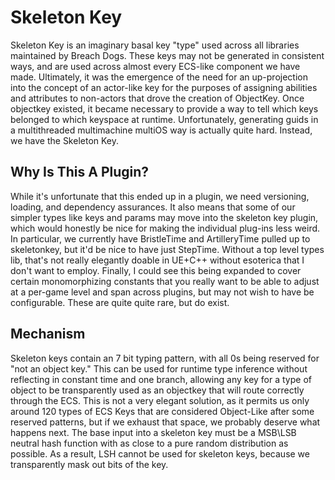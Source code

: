 # Skeleton Key
Skeleton Key is an imaginary basal key "type" used across all libraries maintained by Breach Dogs. These keys may not be generated in consistent ways, and are used across almost every ECS-like component we have made. Ultimately, it was the emergence of the need for an up-projection into the concept of an actor-like key for the purposes of assigning abilities and attributes to non-actors that drove the creation of ObjectKey. Once objectkey existed, it became necessary to provide a way to tell which keys belonged to which keyspace at runtime. Unfortunately, generating guids in a multithreaded multimachine multiOS way is actually quite hard. Instead, we have the Skeleton Key.

## Why Is This A Plugin?
While it's unfortunate that this ended up in a plugin, we need versioning, loading, and dependency assurances. It also means that some of our simpler types like keys and params may move into the skeleton key plugin, which would honestly be nice for making the individual plug-ins less weird. In particular, we currently have BristleTime and ArtilleryTime pulled up to skeletonkey, but it'd be nice to have just StepTime. Without a top level types lib, that's not really elegantly doable in UE+C++ without esoterica that I don't want to employ. Finally, I could see this being expanded to cover certain monomorphizing constants that you really want to be able to adjust at a per-game level and span across plugins, but may not wish to have be configurable. These are quite quite rare, but do exist.

## Mechanism
Skeleton keys contain an 7 bit typing pattern, with all 0s being reserved for "not an object key." This can be used for runtime type inference without reflecting in constant time and one branch, allowing any key for a type of object to be transparently used as an objectkey that will route correctly through the ECS. This is not a very elegant solution, as it permits us only around 120 types of ECS Keys that are considered Object-Like after some reserved patterns, but if we exhaust that space, we probably deserve what happens next. The base input into a skeleton key must be a MSB\LSB neutral hash function with as close to a pure random distribution as possible. As a result, LSH cannot be used for skeleton keys, because we transparently mask out bits of the key.
